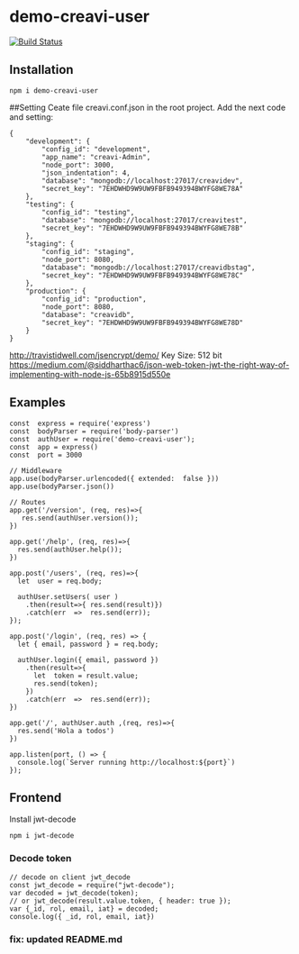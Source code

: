 # demo-creavi-user

[![Build Status](https://travis-ci.com/kikret/demo-creavi-user.svg?branch=master)](https://travis-ci.com/kikret/demo-creavi-user)

## Installation

    npm i demo-creavi-user

##Setting
Ceate file creavi.conf.json in the root project. Add the next code and setting:

    {
        "development": {
    	    "config_id": "development",
    	    "app_name": "creavi-Admin",
    	    "node_port": 3000,
    	    "json_indentation": 4,
    	    "database": "mongodb://localhost:27017/creavidev",
    	    "secret_key": "7EHDWHD9W9UW9FBFB949394BWYFG8WE78A"
        },
        "testing": {
    	    "config_id": "testing",
    	    "database": "mongodb://localhost:27017/creavitest",
    	    "secret_key": "7EHDWHD9W9UW9FBFB949394BWYFG8WE78B"
    	},
        "staging": {
    	    "config_id": "staging",
    	    "node_port": 8080,
    	    "database": "mongodb://localhost:27017/creavidbstag",
    	    "secret_key": "7EHDWHD9W9UW9FBFB949394BWYFG8WE78C"
        },
        "production": {
    	    "config_id": "production",
    	    "node_port": 8080,
    	    "database": "creavidb",
    	    "secret_key": "7EHDWHD9W9UW9FBFB949394BWYFG8WE78D"
        }
    }

http://travistidwell.com/jsencrypt/demo/
Key Size: 512 bit
https://medium.com/@siddharthac6/json-web-token-jwt-the-right-way-of-implementing-with-node-js-65b8915d550e

## Examples

    const  express = require('express')
    const  bodyParser = require('body-parser')
    const  authUser = require('demo-creavi-user');
    const  app = express()
    const  port = 3000

    // Middleware
    app.use(bodyParser.urlencoded({ extended:  false }))
    app.use(bodyParser.json())

    // Routes
    app.get('/version', (req, res)=>{
       res.send(authUser.version());
    })

    app.get('/help', (req, res)=>{
      res.send(authUser.help());
    })

    app.post('/users', (req, res)=>{
      let  user = req.body;

      authUser.setUsers( user )
        .then(result=>{ res.send(result)})
        .catch(err  =>  res.send(err));
    });

    app.post('/login', (req, res) => {
      let { email, password } = req.body;

      authUser.login({ email, password })
        .then(result=>{
          let  token = result.value;
          res.send(token);
        })
        .catch(err  =>  res.send(err));
    })

    app.get('/', authUser.auth ,(req, res)=>{
      res.send('Hola a todos')
    })

    app.listen(port, () => {
      console.log(`Server running http://localhost:${port}`)
    });

## Frontend

Install jwt-decode

    npm i jwt-decode

### Decode token

    // decode on client jwt_decode
    const jwt_decode = require("jwt-decode");
    var decoded = jwt_decode(token);
    // or jwt_decode(result.value.token, { header: true });
    var {_id, rol, email, iat} = decoded;
    console.log({ _id, rol, email, iat})

### fix: updated README.md
